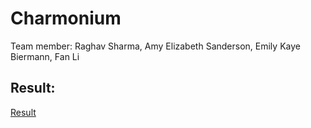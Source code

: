 # Charmonium
Team member: Raghav Sharma, Amy Elizabeth Sanderson, Emily Kaye Biermann, Fan Li
## Result:
[Result](./charmonium.jpg)
